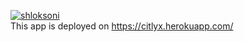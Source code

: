 [![shloksoni](https://circleci.com/gh/shloksoni/rails-citly.svg?style=svg)](https://circleci.com/gh/shloksoni/rails-citly)
<br>
This app is deployed on https://citlyx.herokuapp.com/

